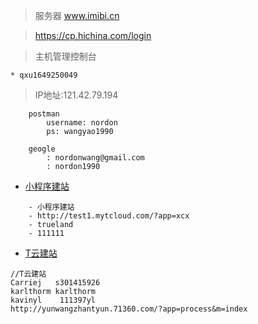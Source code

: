 
> 服务器 www.imibi.cn 

> https://cp.hichina.com/login

> 主机管理控制台

    * qxu1649250049

> IP地址:121.42.79.194 


```
    postman
        username: nordon
        ps: wangyao1990
```

```
    geogle 
        : nordonwang@gmail.com
        : nordon1990
```

- [小程序建站](http://test1.mytcloud.com/?app=xcx)	
```
    - 小程序建站
    - http://test1.mytcloud.com/?app=xcx	
    - trueland	
    - 111111
```


-	[T云建站](http://yunwangzhantyun.71360.com/?app=process&m=index)
```
//T云建站
Carriej   s301415926
karlthorm karlthorm
kavinyl    111397yl
http://yunwangzhantyun.71360.com/?app=process&m=index
```